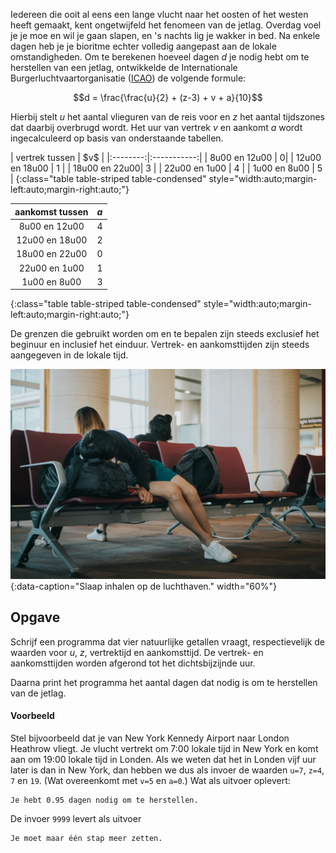 Iedereen die ooit al eens een lange vlucht naar het oosten of het westen heeft gemaakt, kent ongetwijfeld het fenomeen van de jetlag. Overdag voel je je moe en wil je gaan slapen, en 's nachts lig je wakker in bed. Na enkele dagen heb je je bioritme echter volledig aangepast aan de lokale omstandigheden. Om te berekenen hoeveel dagen $d$ je nodig hebt om te herstellen van een jetlag, ontwikkelde de Internationale Burgerluchtvaartorganisatie (<a href="https://www.icao.int/Pages/default.aspx" target="_blanc">ICAO</a>) de volgende formule:

$$d = \frac{\frac{u}{2} + (z-3) + v + a}{10}$$

Hierbij stelt $u$ het aantal vlieguren van de reis voor en $z$ het aantal tijdszones dat daarbij overbrugd wordt. Het uur van vertrek $v$ en aankomt $a$ wordt ingecalculeerd op basis van onderstaande tabellen.

<div class="dodona-centered-group">
| vertrek tussen | $v$ |
|:--------:|:-----------:|
| 8u00 en 12u00 | 0|
| 12u00 en 18u00 | 1 |
| 18u00 en 22u00| 3 |
| 22u00 en 1u00 | 4 |
| 1u00 en 8u00 | 5 |
{:class="table table-striped table-condensed" style="width:auto;margin-left:auto;margin-right:auto;"}

| aankomst tussen | $a$ |
|:--------:|:-----------:|
| 8u00 en 12u00 | 4|
| 12u00 en 18u00 | 2 |
| 18u00 en 22u00| 0 |
| 22u00 en 1u00 | 1 |
| 1u00 en 8u00 | 3 |
{:class="table table-striped table-condensed" style="width:auto;margin-left:auto;margin-right:auto;"}
</div>

De grenzen die gebruikt worden om en te bepalen zijn steeds exclusief het beginuur en inclusief het einduur. Vertrek- en aankomsttijden zijn steeds aangegeven in de lokale tijd.

![Slaap inhalen op de luchthaven.](media/joyce-romero.jpg "Foto door Joyce Romero op Unsplash"){:data-caption="Slaap inhalen op de luchthaven." width="60%"}

## Opgave
Schrijf een programma dat vier natuurlijke getallen vraagt, respectievelijk de waarden voor $u$, $z$, vertrektijd en aankomsttijd.  De vertrek- en aankomsttijden worden afgerond tot het dichtsbijzijnde uur.

Daarna print het programma het aantal dagen dat nodig is om te herstellen van de jetlag.

#### Voorbeeld
Stel bijvoorbeeld dat je van New York Kennedy Airport naar London Heathrow vliegt. Je vlucht vertrekt om 7:00 lokale tijd in New York en komt aan om 19:00 lokale tijd in Londen. Als we weten dat het in Londen vijf uur later is dan in New York, dan hebben we dus als invoer de waarden `u=7`, `z=4`, `7` en `19`. (Wat overeenkomt met `v=5` en `a=0`.)
Wat als uitvoer oplevert:
```
Je hebt 0.95 dagen nodig om te herstellen.
```

De invoer `9999` levert als uitvoer
```
Je moet maar één stap meer zetten.
```